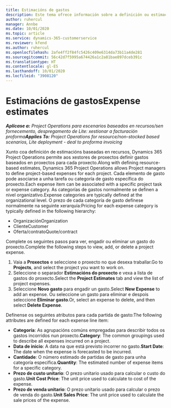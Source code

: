 ```yaml
---
title: Estimacións de gastos
description: Este tema ofrece información sobre a definición ou estimación de gastos baseados en proxectos.
author: ruhercul
manager: Annbe
ms.date: 10/01/2020
ms.topic: article
ms.service: dynamics-365-customerservice
ms.reviewer: kfend
ms.author: ruhercul
ms.openlocfilehash: 2afe4ff2f84fc5426c409e6314da73b11a4de281
ms.sourcegitcommit: 56c42d7f5995a674426a1c2a81bae897dceb391c
ms.translationtype: HT
ms.contentlocale: gl-ES
ms.lasthandoff: 10/01/2020
ms.locfileid: "3908120"
---
```

# <a name="expense-estimates"></a><span data-ttu-id="2d8ff-103">Estimacións de gastos</span><span class="sxs-lookup"><span data-stu-id="2d8ff-103">Expense estimates</span></span>
<span data-ttu-id="2d8ff-104">_**Aplícase a:** Project Operations para escenarios baseados en recursos/sen fornecemento, despregamento de Lite: xestionar a facturación proforma_</span><span class="sxs-lookup"><span data-stu-id="2d8ff-104">_**Applies To:** Project Operations for resource/non-stocked based scenarios, Lite deployment - deal to proforma invoicing_</span></span>

<span data-ttu-id="2d8ff-105">Xunto coa definición de estimacións baseadas en recursos, Dynamics 365 Project Operations permite aos xestores de proxectos definir gastos baseados en proxectos para cada proxecto.</span><span class="sxs-lookup"><span data-stu-id="2d8ff-105">Along with defining resource-based estimates, Dynamics 365 Project Operations allows Project managers to define project-based expenses for each project.</span></span> <span data-ttu-id="2d8ff-106">Cada elemento de gasto pode asociarse a unha tarefa ou categoría de gasto específica do proxecto.</span><span class="sxs-lookup"><span data-stu-id="2d8ff-106">Each expense item can be associated with a specific project task or expense category.</span></span> <span data-ttu-id="2d8ff-107">As categorías de gastos normalmente se definen a nivel organizativo.</span><span class="sxs-lookup"><span data-stu-id="2d8ff-107">Expense categories are typically defined at the organizational level.</span></span> <span data-ttu-id="2d8ff-108">O prezo de cada categoría de gasto defínese normalmente na seguinte xerarquía:</span><span class="sxs-lookup"><span data-stu-id="2d8ff-108">Pricing for each expense category is typically defined in the following hierarchy:</span></span>

- <span data-ttu-id="2d8ff-109">Organización</span><span class="sxs-lookup"><span data-stu-id="2d8ff-109">Organization</span></span>
- <span data-ttu-id="2d8ff-110">Cliente</span><span class="sxs-lookup"><span data-stu-id="2d8ff-110">Customer</span></span>
- <span data-ttu-id="2d8ff-111">Oferta/contrato</span><span class="sxs-lookup"><span data-stu-id="2d8ff-111">Quote/contract</span></span>

<span data-ttu-id="2d8ff-112">Complete os seguintes pasos para ver, engadir ou eliminar un gasto do proxecto.</span><span class="sxs-lookup"><span data-stu-id="2d8ff-112">Complete the following steps to view, add, or delete a project expense.</span></span>

1. <span data-ttu-id="2d8ff-113">Vaia a **Proxectos** e seleccione o proxecto no que desexa traballar.</span><span class="sxs-lookup"><span data-stu-id="2d8ff-113">Go to **Projects**, and select the project you want to work on.</span></span>
2. <span data-ttu-id="2d8ff-114">Seleccione o separador **Estimacións do proxecto** e vexa a lista de gastos do proxecto.</span><span class="sxs-lookup"><span data-stu-id="2d8ff-114">Select the **Project Estimates** tab and view the list of project expenses.</span></span>
3. <span data-ttu-id="2d8ff-115">Seleccione **Novo gasto** para engadir un gasto.</span><span class="sxs-lookup"><span data-stu-id="2d8ff-115">Select **New Expense** to add an expense.</span></span> <span data-ttu-id="2d8ff-116">Ou seleccione un gasto para eliminar e despois seleccione **Eliminar gasto**.</span><span class="sxs-lookup"><span data-stu-id="2d8ff-116">Or, select an expense to delete, and then select **Delete Expense**.</span></span>

<span data-ttu-id="2d8ff-117">Defínense os seguintes atributos para cada partida de gasto:</span><span class="sxs-lookup"><span data-stu-id="2d8ff-117">The following attributes are defined for each expense line item:</span></span>

- <span data-ttu-id="2d8ff-118">**Categoría**: As agrupacións comúns empregadas para describir todos os gastos incorridos nun proxecto.</span><span class="sxs-lookup"><span data-stu-id="2d8ff-118">**Category**: The common groupings used to describe all expenses incurred on a project.</span></span>
- <span data-ttu-id="2d8ff-119">**Data de inicio**: A data na que está previsto incorrer no gasto.</span><span class="sxs-lookup"><span data-stu-id="2d8ff-119">**Start Date**: The date when the expense is forecasted to be incurred.</span></span>
- <span data-ttu-id="2d8ff-120">**Cantidade**: O número estimado de partidas de gasto para unha categoría específica.</span><span class="sxs-lookup"><span data-stu-id="2d8ff-120">**Quantity**: The estimated number of expense items for a specific category.</span></span>
- <span data-ttu-id="2d8ff-121">**Prezo de custo unitario**: O prezo unitario usado para calcular o custo do gasto.</span><span class="sxs-lookup"><span data-stu-id="2d8ff-121">**Unit Cost Price**: The unit price used to calculate to cost of the expense.</span></span>
- <span data-ttu-id="2d8ff-122">**Prezo de venda unitario**: O prezo unitario usado para calcular o prezo de venda do gasto.</span><span class="sxs-lookup"><span data-stu-id="2d8ff-122">**Unit Sales Price**: The unit price used to calculate the sale prices of the expense.</span></span>

